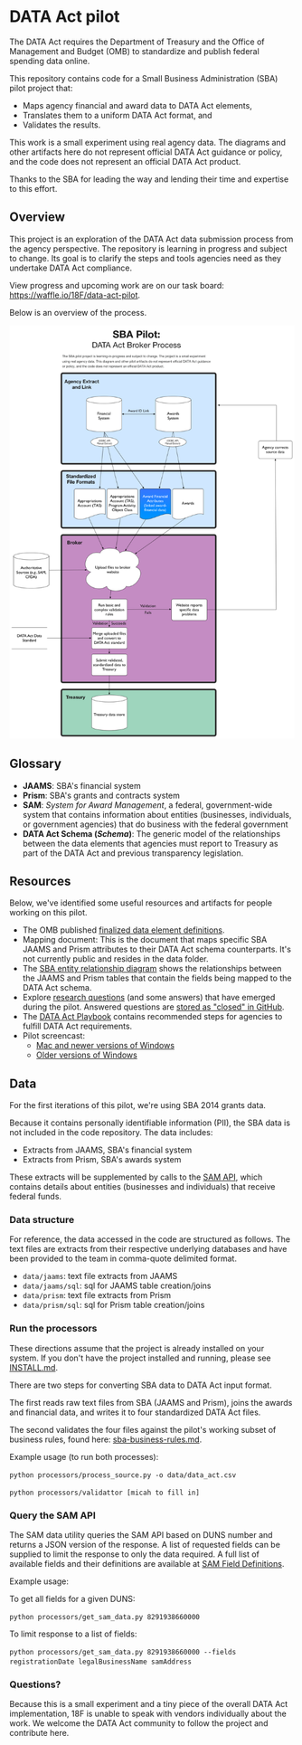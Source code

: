 # DATA Act pilot

The DATA Act requires the Department of Treasury and the Office of Management and Budget (OMB) to standardize and publish federal spending data online. 

This repository contains code for a Small Business Administration (SBA) pilot project that:
* Maps agency financial and award data to DATA Act elements,
* Translates them to a uniform DATA Act format, and
* Validates the results.

This work is a small experiment using real agency data. The diagrams and other artifacts here do not represent official DATA Act guidance or policy, and the code does not represent an official DATA Act product.

Thanks to the SBA for leading the way and lending their time and expertise to this effort.

## Overview

This project is an exploration of the DATA Act data submission process from the agency perspective. The repository is learning in progress and subject to change. Its goal is to clarify the steps and tools agencies need as they undertake DATA Act compliance.

View progress and upcoming work are on our task board: https://waffle.io/18F/data-act-pilot.

Below is an overview of the process.

![DATA Act pilot process flow](https://raw.githubusercontent.com/18F/data-act-pilot/master/SBA%20pilot%20process.png)

## Glossary
* **JAAMS**: SBA's financial system
* **Prism**: SBA's grants and contracts system
* **SAM**: _System for Award Management_, a federal, government-wide system that contains information about entities (businesses, individuals, or government agencies) that do business with the federal government
* **DATA Act Schema (_Schema_)**: The generic model of the relationships between the data elements that agencies must report to Treasury as part of the DATA Act and previous transparency legislation.

## Resources
Below, we've identified some useful resources and artifacts for people working on this pilot.

* The OMB published [finalized data element definitions](https://max.gov/maxportal/assets/public/offm/DataStandardsFinal.htm "Finalized Data Act Element Definitions").
* Mapping document: This is the document that maps specific SBA JAAMS and Prism attributes to their DATA Act schema counterparts. It's not currently public and resides in the data folder.
* The [SBA entity relationship diagram](https://raw.githubusercontent.com/18F/data-act-pilot/master/assets/images/jaams-prism-data-act-mapping.png "SBA ERD") shows the relationships between the JAAMS and Prism tables that contain the fields being mapped to the DATA Act schema.
* Explore [research questions](https://github.com/18F/data-act-pilot/labels/research%20questions "open issues labeled as 'research'") (and some answers) that have emerged during the pilot. Answered questions are [stored as "closed" in GitHub](https://github.com/18F/data-act-pilot/issues?q=label%3A%22research+questions%22+is%3Aclosed "closed issues labeled as 'research'").
* The [DATA Act Playbook](https://www.usaspending.gov/Documents/Summary%20of%20DATA%20Act%20Playbook.pdf "DATA Act Playbook") contains recommended steps for agencies to fulfill DATA Act requirements.
* Pilot screencast:
    * [Mac and newer versions of Windows](assets/screencast/data_act_pilot_screencast_sept_2015.mp4 "Pilot screencast, .mp4 version")
    * [Older versions of Windows](assets/screencast/data_act_pilot_screencast_sept_2015.mp4 "Pilot screencast, .avi version")

## Data
For the first iterations of this pilot, we're using SBA 2014 grants data.

Because it contains personally identifiable information (PII), the SBA data is not included in the code repository. The data includes:

* Extracts from JAAMS, SBA's financial system
* Extracts from Prism, SBA's awards system

These extracts will be supplemented by calls to the [SAM API](https://gsa.github.io/sam_api/sam/index.html), which contains details about entities (businesses and individuals) that receive federal funds.

### Data structure
For reference, the data accessed in the code are structured as follows. The text files are extracts from their respective underlying databases and have been provided to the team in comma-quote delimited format.

* `data/jaams`: text file extracts from JAAMS
* `data/jaams/sql`: sql for JAAMS table creation/joins
* `data/prism`: text file extracts from Prism
* `data/prism/sql`: sql for Prism table creation/joins

### Run the processors
These directions assume that the project is already installed on your system. If you don't have the project installed and running, please see [INSTALL.md](INSTALL.md "Installation instructions").

There are two steps for converting SBA data to DATA Act input format.

The first reads raw text files from SBA (JAAMS and Prism), joins the awards and financial data, and writes it to four standardized DATA Act files.

The second validates the four files against the pilot's working subset of business rules, found here: [sba-business-rules.md](sba-business-rules.md "SBA Business Rules").

Example usage (to run both processes):

`python processors/process_source.py -o data/data_act.csv`

`python processors/validattor [micah to fill in]`

### Query the SAM API
The SAM data utility queries the SAM API based on DUNS number and returns a JSON version of the response. A list of requested fields can be supplied to limit the response to only the data required. A full list of available fields and their definitions are available at [SAM Field Definitions](http://gsa.github.io/sam_api/sam/fields.html).

Example usage:

To get all fields for a given DUNS:

`python processors/get_sam_data.py 8291938660000`

To limit response to a list of fields:

`python processors/get_sam_data.py 8291938660000 --fields registrationDate legalBusinessName samAddress`


### Questions?

Because this is a small experiment and a tiny piece of the overall DATA Act implementation, 18F is unable to speak with vendors individually about the work. We welcome the DATA Act community to follow the project and contribute here.
